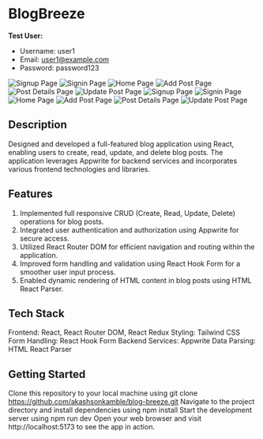# BlogBreeze

**Test User:**
- Username: user1
- Email: user1@example.com
- Password: password123

![Signup Page](./public/responsive_sign-up.png)
![Signin Page](./public/responsive_sign-in.png)
![Home Page](./public/responsive_home.png)
![Add Post Page](./public/responsive_add-post.png)
![Post Details Page](./public/responsive_post-details.png)
![Update Post Page](./public/responsive_update-post.png)
![Signup Page](./public/sign-up.png)
![Signin Page](./public/sign-in.png)
![Home Page](./public/home.png)
![Add Post Page](./public/add-post.png)
![Post Details Page](./public/post-details.png)
![Update Post Page](./public/update-post.png)

## Description
Designed and developed a full-featured blog application using React, enabling users to create, read, update, and delete blog posts. The application leverages Appwrite for backend services and incorporates various frontend technologies and libraries.

## Features
1. Implemented full responsive CRUD (Create, Read, Update, Delete) operations for blog posts.
2. Integrated user authentication and authorization using Appwrite for secure access.
3. Utilized React Router DOM for efficient navigation and routing within the application.
4. Improved form handling and validation using React Hook Form for a smoother user input process.
5. Enabled dynamic rendering of HTML content in blog posts using HTML React Parser.

## Tech Stack
Frontend: React, React Router DOM, React Redux
Styling: Tailwind CSS
Form Handling: React Hook Form
Backend Services: Appwrite
Data Parsing: HTML React Parser

## Getting Started
Clone this repository to your local machine using git clone https://github.com/akashsonkamble/blog-breeze.git Navigate to the project directory and install dependencies using npm install Start the development server using npm run dev Open your web browser and visit http://localhost:5173 to see the app in action.